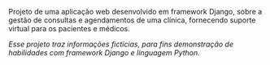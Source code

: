 Projeto de uma aplicação web desenvolvido em framework Django, sobre a gestão de consultas e agendamentos de uma clínica, fornecendo suporte virtual para os pacientes e médicos.


*Esse projeto traz informações fictícias, para fins demonstração de habilidades com framework Django e linguagem Python.*
